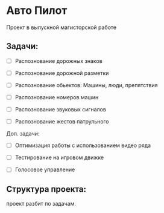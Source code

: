 # Авто Пилот 

Проект в выпускной магисторской работе


## Задачи:
*[ ] Распознование дорожных знаков
*[ ] Распознование дорожной разметки
*[ ] Распознование обьектов: Машины, люди, препятствия
*[ ] Распознование номеров машин
*[ ] Распознование звуковых сигналов
*[ ] Распознование жестов патрульного



 Доп. задачи:
*[ ] Оптимизация работы с использованием видео ряда
*[ ] Тестирование на игровом движке
*[ ] Голосовое управление



## Структура проекта:
проект разбит по задачам. 

   
     
